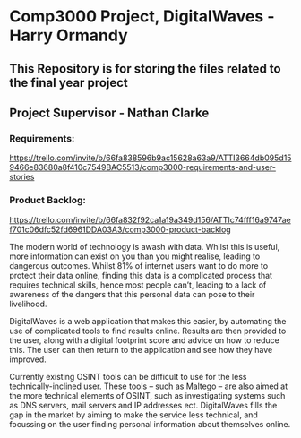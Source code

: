 # Comp3000 Project, DigitalWaves - Harry Ormandy
## This Repository is for storing the files related to the final year project
## Project Supervisor - Nathan Clarke

### Requirements: 
https://trello.com/invite/b/66fa838596b9ac15628a63a9/ATTI3664db095d159466e83680a8f410c7549BAC5513/comp3000-requirements-and-user-stories

### Product Backlog: 
https://trello.com/invite/b/66fa832f92ca1a19a349d156/ATTIc74fff16a9747aef701c06dfc52fd6961DDA03A3/comp3000-product-backlog


The modern world of technology is awash with data. Whilst this is useful, more information can exist on you than you might realise, leading to dangerous outcomes. Whilst 81% of internet users want to do more to protect their data online, finding this data is a complicated process that requires technical skills, hence most people can’t, leading to a lack of awareness of the dangers that this personal data can pose to their livelihood. 

DigitalWaves is a web application that makes this easier, by automating the use of complicated tools to find results online. Results are then provided to the user, along with a digital footprint score and advice on how to reduce this. The user can then return to the application and see how they have improved. 

Currently existing OSINT tools can be difficult to use for the less technically-inclined user. These tools – such as Maltego – are also aimed at the more technical elements of OSINT, such as investigating systems such as DNS servers, mail servers and IP addresses ect. DigitalWaves fills the gap in the market by aiming to make the service less technical, and focussing on the user finding personal information about themselves online. 
